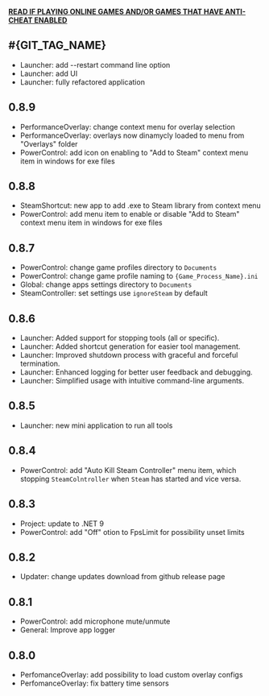 [**READ IF PLAYING ONLINE GAMES AND/OR GAMES THAT HAVE ANTI-CHEAT ENABLED**](docs/anticheat.md)

## #{GIT_TAG_NAME}

- Launcher: add --restart command line option
- Launcher: add UI
- Launcher: fully refactored application

## 0.8.9

- PerformanceOverlay: change context menu for overlay selection
- PerformanceOverlay: overlays now dinamycly loaded to menu from "Overlays" folder
- PowerControl: add icon on enabling to "Add to Steam" context menu item in windows for exe files

## 0.8.8

- SteamShortcut: new app to add .exe to Steam library from context menu
- PowerControl: add menu item to enable or disable "Add to Steam" context menu item in windows for exe files

## 0.8.7

- PowerControl: change game profiles directory to `Documents`
- PowerControl: change game profile naming to `{Game_Process_Name}.ini`
- Global: change apps settings directory to `Documents`
- SteamController: set settings use `ignoreSteam` by default

## 0.8.6

- Launcher: Added support for stopping tools (all or specific).
- Launcher: Added shortcut generation for easier tool management.
- Launcher: Improved shutdown process with graceful and forceful termination.
- Launcher: Enhanced logging for better user feedback and debugging.
- Launcher: Simplified usage with intuitive command-line arguments.

## 0.8.5

- Launcher: new mini application to run all tools

## 0.8.4

- PowerControl: add "Auto Kill Steam Controller" menu item, which stopping `SteamColntroller` when `Steam` has started
and vice versa.

## 0.8.3

- Project: update to .NET 9
- PowerControl: add "Off" otion to FpsLimit for possibility unset limits

## 0.8.2

- Updater: change updates download from github release page

## 0.8.1

- PowerControl: add microphone mute/unmute
- General: Improve app logger

## 0.8.0

- PerfomanceOverlay: add possibility to load custom overlay configs
- PerfomanceOverlay: fix battery time sensors
